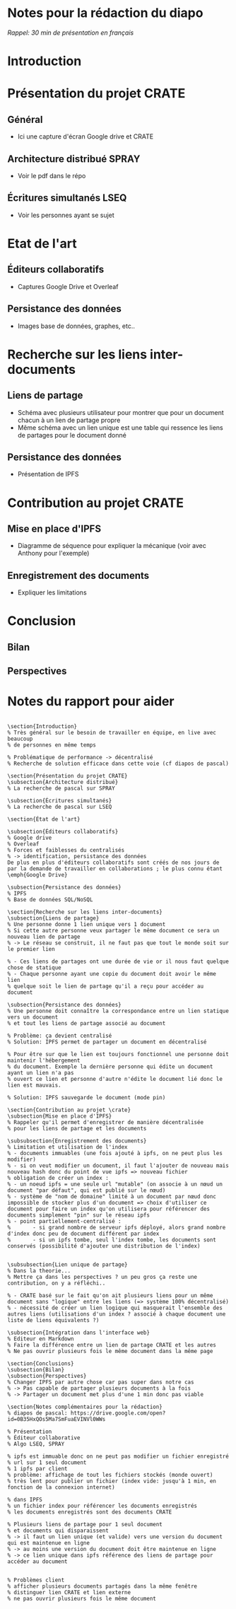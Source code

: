 # Notes pour la rédaction du diapo
*Rappel: 30 min de présentation en français*

# Introduction

# Présentation du projet CRATE
## Général
* Ici une capture d'écran Google drive et CRATE

## Architecture distribué SPRAY
* Voir le pdf dans le répo

## Écritures simultanés LSEQ
* Voir les personnes ayant se sujet

# Etat de l'art
## Éditeurs collaboratifs
* Captures Google Drive et Overleaf

## Persistance des données
* Images base de données, graphes, etc..

# Recherche sur les liens inter-documents
## Liens de partage
* Schéma avec plusieurs utilisateur pour montrer que pour un document chacun à un lien de partage propre
* Même schéma avec un lien unique est une table qui ressence les liens de partages pour le document donné

## Persistance des données
* Présentation de IPFS

# Contribution au projet CRATE
## Mise en place d'IPFS
* Diagramme de séquence pour expliquer la mécanique (voir avec Anthony pour l'exemple)

## Enregistrement des documents
* Expliquer les limitations

# Conclusion
## Bilan
## Perspectives

# Notes du rapport pour aider 

```

\section{Introduction}
% Très général sur le besoin de travailler en équipe, en live avec beaucoup
% de personnes en même temps

% Problématique de performance -> décentralisé
% Recherche de solution efficace dans cette voie (cf diapos de pascal)

\section{Présentation du projet CRATE}
\subsection{Architecture distribué}
% La recherche de pascal sur SPRAY

\subsection{Écritures simultanés}
% La recherche de pascal sur LSEQ

\section{État de l'art}

\subsection{Éditeurs collaboratifs}
% Google drive
% Overleaf
% Forces et faiblesses du centralisés
% -> identification, persistance des données
De plus en plus d'éditeurs collaboratifs sont créés de nos jours de par la demande de travailler en collaborations ; le plus connu étant \emph{Google Drive} 

\subsection{Persistance des données}
% IPFS
% Base de données SQL/NoSQL

\section{Recherche sur les liens inter-documents}
\subsection{Liens de partage}
% Une personne donne 1 lien unique vers 1 document
% Si cette autre personne veux partager le même document ce sera un nouveau lien de partage
% -> Le réseau se construit, il ne faut pas que tout le monde soit sur le premier lien

% - Ces liens de partages ont une durée de vie or il nous faut quelque chose de statique
% - Chaque personne ayant une copie du document doit avoir le même lien 
% quelque soit le lien de partage qu'il a reçu pour accéder au document

\subsection{Persistance des données}
% Une personne doit connaître la correspondance entre un lien statique vers un document 
% et tout les liens de partage associé au document

% Problème: ça devient centralisé
% Solution: IPFS permet de partager un document en décentralisé

% Pour être sur que le lien est toujours fonctionnel une personne doit maintenir l'hébergement
% du document. Exemple la dernière personne qui édite un document ayant un lien n'a pas 
% ouvert ce lien et personne d'autre n'édite le document lié donc le lien est mauvais.

% Solution: IPFS sauvegarde le document (mode pin)

\section{Contribution au projet \crate}
\subsection{Mise en place d'IPFS}
% Rappeler qu'il permet d'enregistrer de manière décentralisée
% pour les liens de partage et les documents

\subsubsection{Enregistrement des documents}
% Limitation et utilisation de l'index
% - documents immuables (une fois ajouté à ipfs, on ne peut plus les modifier)
% - si on veut modifier un document, il faut l'ajouter de nouveau mais nouveau hash donc du point de vue ipfs => nouveau fichier
% obligation de créer un index :
% - un noeud ipfs = une seule url "mutable" (on associe à un nœud un document "par défaut", qui est publié sur le nœud)
% - système de "nom de domaine" limité à un document par nœud donc impossible de stocker plus d'un document => choix d'utiliser ce document pour faire un index qu'on utilisera pour référencer des documents simplement "pin" sur le réseau ipfs
% - point partiellement-centralisé :
%		- si grand nombre de serveur ipfs déployé, alors grand nombre d'index donc peu de document différent par index
%		- si un ipfs tombe, seul l'index tombe, les documents sont conservés (possibilité d'ajouter une distribution de l'index)


\subsubsection{Lien unique de partage}
% Dans la theorie...
% Mettre ça dans les perspectives ? un peu gros ça reste une contribution, on y a réfléchi..

% - CRATE basé sur le fait qu'on ait plusieurs liens pour un même document sans "logique" entre les liens (=> système 100% décentralisé)
% - nécessité de créer un lien logique qui masquerait l'ensemble des autres liens (utilisations d'un index ? associé à chaque document une liste de liens équivalents ?)

\subsection{Intégration dans l'interface web}
% Editeur en Markdown
% Faire la différence entre un lien de partage CRATE et les autres
% Ne pas ouvrir plusieurs fois le même document dans la même page

\section{Conclusions}
\subsection{Bilan}
\subsection{Perspectives}
% Changer IPFS par autre chose car pas super dans notre cas
% -> Pas capable de partager plusieurs documents à la fois
% -> Partager un document met plus d'une 1 min donc pas viable

\section{Notes complémentaires pour la rédaction}
% diapos de pascal: https://drive.google.com/open?id=0B35HxQOs5Ma7SmFuaEVINVl0WWs

% Présentation
% Éditeur collaborative
% Algo LSEQ, SPRAY

% ipfs est immuable donc on ne peut pas modifier un fichier enregistré 
% url sur 1 seul document
% 1 ipfs par client
% problème: affichage de tout les fichiers stockés (monde ouvert)
% très lent pour publier un fichier (index vide: jusqu'à 1 min, en fonction de la connexion internet)

% dans IPFS
% un fichier index pour référencer les documents enregistrés
% les documents enregistrés sont des documents CRATE

% Plusieurs liens de partage pour 1 seul document
% et documents qui disparaissent
% -> il faut un lien unique (et valide) vers une version du document qui est maintenue en ligne
% -> au moins une version du document doit être maintenue en ligne
% -> ce lien unique dans ipfs référence des liens de partage pour accéder au document


% Problèmes client
% afficher plusieurs documents partagés dans la même fenêtre
% distinguer lien CRATE et lien externe
% ne pas ouvrir plusieurs fois le même document

```
